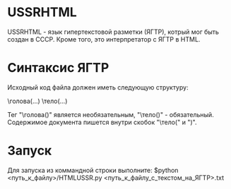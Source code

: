 # USSRHTML
USSRHTML - язык гипертекстовой разметки (ЯГТР), котрый мог быть создан в СССР.
Кроме того, это интерпретатор с ЯГТР в HTML.

# Синтаксис ЯГТР

Исходный код файла должен иметь следующую структуру:

\голова(...)
\тело(...)

Тег "\голова()" является необязательным, "\тело()" - обязательный.
Содержимое документа пишется внутри скобок "\тело(" и ")".

# Запуск
Для запуска из коммандной строки выполните:
$python <путь_к_файлу>/HTMLUSSR.py <путь_к_файлу_с_текстом_на_ЯГТР>.txt
